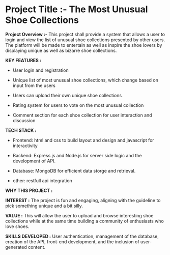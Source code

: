 # Project Title :- The Most Unusual Shoe Collections

**Project Overview :-** This project shall provide a system that allows a user to login and view the list of unusual shoe collections presented by other users. The platform will be made to entertain as well as inspire the shoe lovers by displaying unique as well as bizarre shoe collections.

**KEY FEATURES :**

* User login and registration

* Unique list of most unusual shoe collections, which change based on input from the users

* Users can upload their own unique shoe collections

* Rating system for users to vote on the most unusual collection

* Comment section for each shoe collection for user interaction and discussion

**TECH STACK :**

* Frontend: html and css to build layout and design and javascript for interactivity

* Backend: Express.js and Node.js for server side logic and the development of API.

* Database: MongoDB for efficient data storge and retrieval.

* other: restfull api integration

**WHY THIS PROJECT :**

**INTEREST :** The project is fun and engaging, aligning with the guideline to pick something unique and a bit silly.

**VALUE :** This will allow the user to upload and browse interesting shoe collections while at the same time building a community of enthusiasts who love shoes.

**SKILLS DEVELOPED :** User authentication, management of the database, creation of the API, front-end development, and the inclusion of user-generated content.
